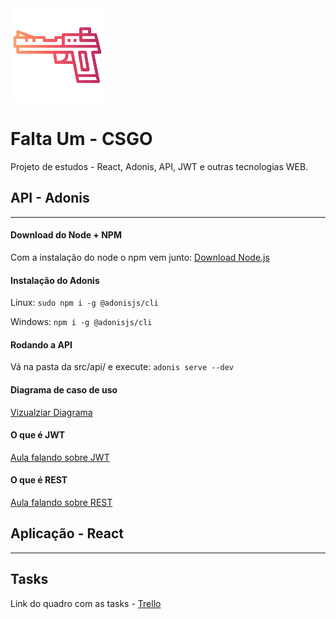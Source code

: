 <img src="imagens/gun color.png" alt="Icon" width="150"/>

# Falta Um - CSGO

Projeto de estudos  - React, Adonis, API, JWT e outras tecnologias WEB.

## API - Adonis

***

#### Download do Node + NPM
Com a instalação do node o npm vem junto: [Download Node.js](https://nodejs.org/en/)

#### Instalação do Adonis
Linux: `sudo npm i -g @adonisjs/cli`

Windows: `npm i -g @adonisjs/cli`

#### Rodando a API
Vá na pasta da src/api/ e execute: `adonis serve --dev`

#### Diagrama de caso de uso
[Vizualziar Diagrama](https://www.lucidchart.com/invitations/accept/d0a67872-f60d-4fd9-8969-a907ab8bf5ac)

#### O que é JWT
[Aula falando sobre JWT](https://www.youtube.com/watch?v=k3KfK0ZS_FY)

#### O que é REST
[Aula falando sobre REST](https://www.youtube.com/watch?v=S7MduKwvVGk)

## Aplicação - React

***


## Tasks

Link do quadro com as tasks - [Trello](https://trello.com/b/mjUqrRH5/csgo-projeto)